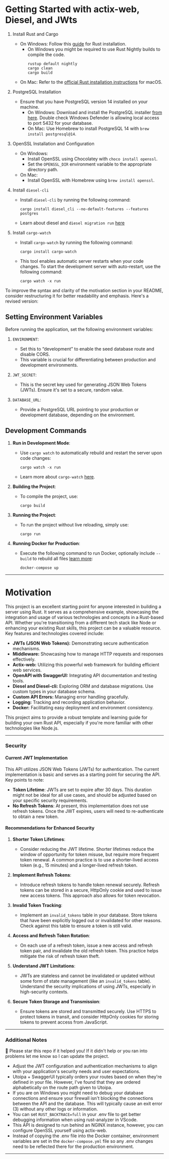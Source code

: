 
# Getting Started with actix-web, Diesel, and JWts

1. Install Rust and Cargo
    - On Windows: Follow this [guide](https://homepage.cs.uri.edu/faculty/hamel/courses/home/csc301/rust-installation-windows.pdf) for Rust installation.
        - On Windows you might be required to use Rust Nightly builds to compile the code. 
            ```
            rustup default nightly
            cargo clean
            cargo build
            ```
    - On Mac: Refer to the [official Rust installation instructions](https://doc.rust-lang.org/cargo/getting-started/installation.html) for macOS.

2. PostgreSQL Installation
    - Ensure that you have PostgreSQL version 14 installed on your machine.
        - On Windows: Download and install the PostgreSQL installer [from here](https://www.postgresql.org/download/windows/). Double check Windows Defender is allowing local access to port 5432 for your database.
        - On Mac: Use Homebrew to install PostgreSQL 14 with `brew install postgresql@14`.

3. OpenSSL Installation and Configuration
    - On Windows:
        - Install OpenSSL using Chocolatey with `choco install openssl`.
        - Set the `OPENSSL_DIR` environment variable to the appropriate directory path.
    - On Mac:
        - Install OpenSSL with Homebrew using `brew install openssl`.

4. Install `diesel-cli`
    - Install `diesel-cli` by running the following command:
        ```
        cargo install diesel_cli --no-default-features --features postgres
        ```
    - Learn about diesel and `diesel migration run` [here](https://diesel.rs/guides/getting-started)
5. Install `cargo-watch`
    - Install `cargo-watch` by running the following command:
        ```
        cargo install cargo-watch
        ```
    - This tool enables automatic server restarts when your code changes. To start the development server with auto-restart, use the following command:
        ```
        cargo watch -x run
        ```

To improve the syntax and clarity of the motivation section in your README, consider restructuring it for better readability and emphasis. Here's a revised version:

## Setting Environment Variables

Before running the application, set the following environment variables:

1. `ENVIRONMENT`: 
   - Set this to “development” to enable the seed database route and disable CORS. 
   - This variable is crucial for differentiating between production and development environments.

2. `JWT_SECRET`: 
   - This is the secret key used for generating JSON Web Tokens (JWTs). Ensure it's set to a secure, random value.

3. `DATABASE_URL`: 
   - Provide a PostgreSQL URL pointing to your production or development database, depending on the environment.

## Development Commands

1. **Run in Development Mode**:
   - Use `cargo watch` to automatically rebuild and restart the server upon code changes:
     ```
     cargo watch -x run
     ```
   - Learn more about `cargo-watch` [here](https://docs.rs/crate/cargo-watch/3.2.0).

2. **Building the Project**:
   - To compile the project, use:
     ```
     cargo build
     ```

3. **Running the Project**:
   - To run the project without live reloading, simply use:
     ```
     cargo run
     ```

5. **Running Docker for Production**:
   - Execute the following command to run Docker, optionally include `--build` to rebuild all files [learn more](https://docs.docker.com/compose/):
      ```
      docker-compose up
      ```
      
---

# Motivation

This project is an excellent starting point for anyone interested in building a server using Rust. It serves as a comprehensive example, showcasing the integration and usage of various technologies and concepts in a Rust-based API. Whether you're transitioning from a different tech stack like Node or enhancing your existing Rust skills, this project can be a valuable resource. Key features and technologies covered include:

- **JWTs (JSON Web Tokens):** Demonstrating secure authentication mechanisms.
- **Middleware:** Showcasing how to manage HTTP requests and responses effectively.
- **Actix-web:** Utilizing this powerful web framework for building efficient web services.
- **OpenAPI with SwaggerUI:** Integrating API documentation and testing tools.
- **Diesel and Diesel-cli:** Exploring ORM and database migrations. Use custom types in your database schema.
- **Custom API Errors:** Managing error handling gracefully.
- **Logging:** Tracking and recording application behavior.
- **Docker:** Facilitating easy deployment and environment consistency.

This project aims to provide a robust template and learning guide for building your own Rust API, especially if you're more familiar with other technologies like Node.js.

---

### Security

#### Current JWT Implementation
This API utilizes JSON Web Tokens (JWTs) for authentication. The current implementation is basic and serves as a starting point for securing the API. Key points to note:

- **Token Lifetime**: JWTs are set to expire after 30 days. This duration might not be ideal for all use cases, and should be adjusted based on your specific security requirements.
- **No Refresh Tokens**: At present, this implementation does not use refresh tokens. Once the JWT expires, users will need to re-authenticate to obtain a new token.

#### Recommendations for Enhanced Security

1. **Shorter Token Lifetimes**:
   - Consider reducing the JWT lifetime. Shorter lifetimes reduce the window of opportunity for token misuse, but require more frequent token renewal. A common practice is to use a shorter-lived access token (e.g., 15 minutes) and a longer-lived refresh token.

2. **Implement Refresh Tokens**:
   - Introduce refresh tokens to handle token renewal securely. Refresh tokens can be stored in a secure, HttpOnly cookie and used to issue new access tokens. This approach also allows for token revocation.

3. **Invalid Token Tracking**:
   - Implement an `invalid_tokens` table in your database. Store tokens that have been explicitly logged out or invalidated for other reasons. Check against this table to ensure a token is still valid.

4. **Access and Refresh Token Rotation**:
   - On each use of a refresh token, issue a new access and refresh token pair, and invalidate the old refresh token. This practice helps mitigate the risk of refresh token theft.

5. **Understand JWT Limitations**:
   - JWTs are stateless and cannot be invalidated or updated without some form of state management (like an `invalid_tokens` table). Understand the security implications of using JWTs, especially in high-security contexts.

6. **Secure Token Storage and Transmission**:
   - Ensure tokens are stored and transmitted securely. Use HTTPS to protect tokens in transit, and consider HttpOnly cookies for storing tokens to prevent access from JavaScript.

---

### Additional Notes
🌟 Please star this repo if it helped you! If it didn't help or you ran into problems let me know so I can update the project.
- Adjust the JWT configuration and authentication mechanisms to align with your application's security needs and user expectations. 
- Utoipa + SwaggerUI typically orders your routes based on when they're defined in your file. However, I've found that they are ordered alphabetically on the route path given to Utoipa.
- If you are on Windows you might need to debug your database connections and ensure your firewall isn't blocking the connections between the API and the database. This will typically cause an exit error (3) without any other logs or information.
- You can set `RUST_BACKTRACE=full` in your .env file to get better debugging information when using rust-analyzer in VScode.
- This API is designed to run behind an NGINX instance, however, you can configure OpenSSL yourself using actix-web.
- Instead of copying the .env file into the Docker container, environment variables are set in the `docker-compose.yml` file so any .env changes need to be reflected there for the production environment.
---
